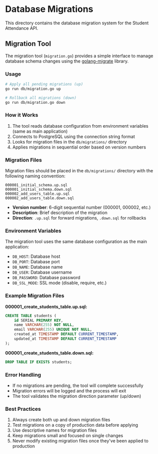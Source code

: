 # Database Migrations

This directory contains the database migration system for the Student Attendance API.

## Migration Tool

The migration tool (`migration.go`) provides a simple interface to manage database schema changes using the [golang-migrate](https://github.com/golang-migrate/migrate) library.

### Usage

```bash
# Apply all pending migrations (up)
go run db/migration.go up

# Rollback all migrations (down)
go run db/migration.go down
```

### How it Works

1. The tool reads database configuration from environment variables (same as main application)
2. Connects to PostgreSQL using the connection string format
3. Looks for migration files in the `db/migrations/` directory
4. Applies migrations in sequential order based on version numbers

### Migration Files

Migration files should be placed in the `db/migrations/` directory with the following naming convention:

```
000001_initial_schema.up.sql
000001_initial_schema.down.sql
000002_add_users_table.up.sql
000002_add_users_table.down.sql
```

- **Version number**: 6-digit sequential number (000001, 000002, etc.)
- **Description**: Brief description of the migration
- **Direction**: `.up.sql` for forward migrations, `.down.sql` for rollbacks

### Environment Variables

The migration tool uses the same database configuration as the main application:

- `DB_HOST`: Database host
- `DB_PORT`: Database port
- `DB_NAME`: Database name
- `DB_USER`: Database username
- `DB_PASSWORD`: Database password
- `DB_SSL_MODE`: SSL mode (disable, require, etc.)

### Example Migration Files

**000001_create_students_table.up.sql:**
```sql
CREATE TABLE students (
    id SERIAL PRIMARY KEY,
    name VARCHAR(255) NOT NULL,
    email VARCHAR(255) UNIQUE NOT NULL,
    created_at TIMESTAMP DEFAULT CURRENT_TIMESTAMP,
    updated_at TIMESTAMP DEFAULT CURRENT_TIMESTAMP
);
```

**000001_create_students_table.down.sql:**
```sql
DROP TABLE IF EXISTS students;
```

### Error Handling

- If no migrations are pending, the tool will complete successfully
- Migration errors will be logged and the process will exit
- The tool validates the migration direction parameter (up/down)

### Best Practices

1. Always create both up and down migration files
2. Test migrations on a copy of production data before applying
3. Use descriptive names for migration files
4. Keep migrations small and focused on single changes
5. Never modify existing migration files once they've been applied to production